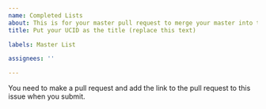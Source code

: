 ```yaml
---
name: Completed Lists
about: This is for your master pull request to merge your master into this repo.
title: Put your UCID as the title (replace this text)

labels: Master List

assignees: ''

---
```


You need to make a pull request and add the link to the pull request to this issue when you submit.
